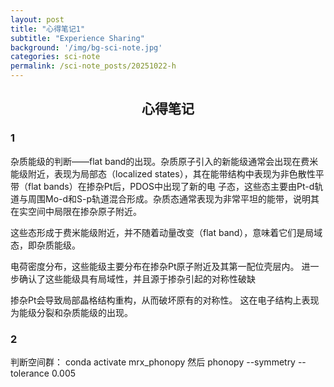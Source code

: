 ```yaml
---
layout: post
title: "心得笔记1"
subtitle: "Experience Sharing"
background: '/img/bg-sci-note.jpg'
categories: sci-note
permalink: /sci-note_posts/20251022-h
---
```


## <center>心得笔记</center>

### 1 
杂质能级的判断——flat band的出现。杂质原子引入的新能级通常会出现在费米能级附近，表现为局部态（localized states），其在能带结构中表现为非色散性平带（flat bands）在掺杂Pt后，PDOS中出现了新的电
子态，这些态主要由Pt-d轨道与周围Mo-d和S-p轨道混合形成。杂质态通常表现为非常平坦的能带，说明其在实空间中局限在掺杂原子附近。

这些态形成于费米能级附近，并不随着动量改变（flat band），意味着它们是局域态，即杂质能级。

电荷密度分布，这些能级主要分布在掺杂Pt原子附近及其第一配位壳层内。
进一步确认了这些能级具有局域性，并且源于掺杂引起的对称性破缺

掺杂Pt会导致局部晶格结构重构，从而破坏原有的对称性。
这在电子结构上表现为能级分裂和杂质能级的出现。

### 2

判断空间群： conda activate mrx_phonopy 然后 phonopy --symmetry --tolerance 0.005
